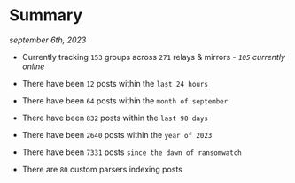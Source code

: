 
# Summary
_september 6th, 2023_

- Currently tracking `153` groups across `271` relays & mirrors - _`105` currently online_

- There have been `12` posts within the `last 24 hours`

- There have been `64` posts within the `month of september`

- There have been `832` posts within the `last 90 days`

- There have been `2640` posts within the `year of 2023`

- There have been `7331` posts `since the dawn of ransomwatch`

- There are `80` custom parsers indexing posts

